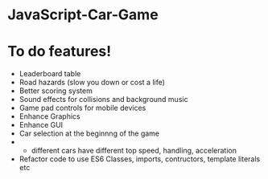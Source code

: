 # JavaScript-Car-Game

# To do features!

  - Leaderboard table
  - Road hazards (slow you down or cost a life)
  - Better scoring system
  - Sound effects for collisions and background music
  - Game pad controls for mobile devices
  - Enhance Graphics
  - Enhance GUI
  - Car selection at the beginnng of the game
  - - different cars have different top speed, handling, acceleration
  - Refactor code to use ES6 Classes, imports, contructors, template literals etc
